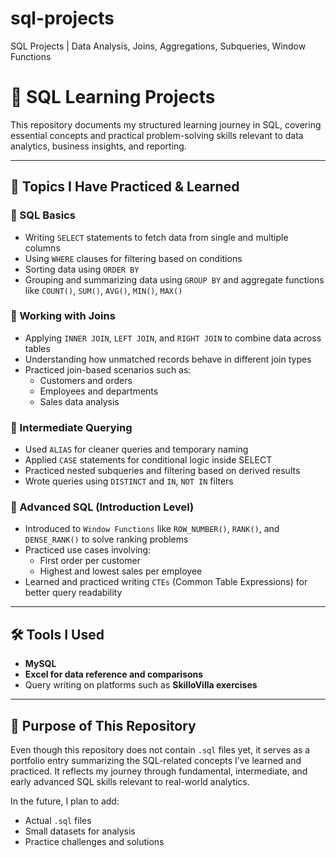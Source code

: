 # sql-projects
SQL Projects | Data Analysis, Joins, Aggregations, Subqueries, Window Functions
# 🧾 SQL Learning Projects

This repository documents my structured learning journey in SQL, covering essential concepts and practical problem-solving skills relevant to data analytics, business insights, and reporting.

---

## 📌 Topics I Have Practiced & Learned

### 🔹 SQL Basics
- Writing `SELECT` statements to fetch data from single and multiple columns
- Using `WHERE` clauses for filtering based on conditions
- Sorting data using `ORDER BY`
- Grouping and summarizing data using `GROUP BY` and aggregate functions like `COUNT()`, `SUM()`, `AVG()`, `MIN()`, `MAX()`

### 🔹 Working with Joins
- Applying `INNER JOIN`, `LEFT JOIN`, and `RIGHT JOIN` to combine data across tables
- Understanding how unmatched records behave in different join types
- Practiced join-based scenarios such as:
  - Customers and orders
  - Employees and departments
  - Sales data analysis

### 🔹 Intermediate Querying
- Used `ALIAS` for cleaner queries and temporary naming
- Applied `CASE` statements for conditional logic inside SELECT
- Practiced nested subqueries and filtering based on derived results
- Wrote queries using `DISTINCT` and `IN`, `NOT IN` filters

### 🔹 Advanced SQL (Introduction Level)
- Introduced to `Window Functions` like `ROW_NUMBER()`, `RANK()`, and `DENSE_RANK()` to solve ranking problems
- Practiced use cases involving:
  - First order per customer
  - Highest and lowest sales per employee
- Learned and practiced writing `CTEs` (Common Table Expressions) for better query readability

---

## 🛠 Tools I Used
- **MySQL** 
- **Excel for data reference and comparisons**
- Query writing on platforms such as **SkilloVilla exercises**

---

## 🎯 Purpose of This Repository

Even though this repository does not contain `.sql` files yet, it serves as a portfolio entry summarizing the SQL-related concepts I’ve learned and practiced. 
It reflects my journey through fundamental, intermediate, and early advanced SQL skills relevant to real-world analytics.

In the future, I plan to add:
- Actual `.sql` files
- Small datasets for analysis
- Practice challenges and solutions
